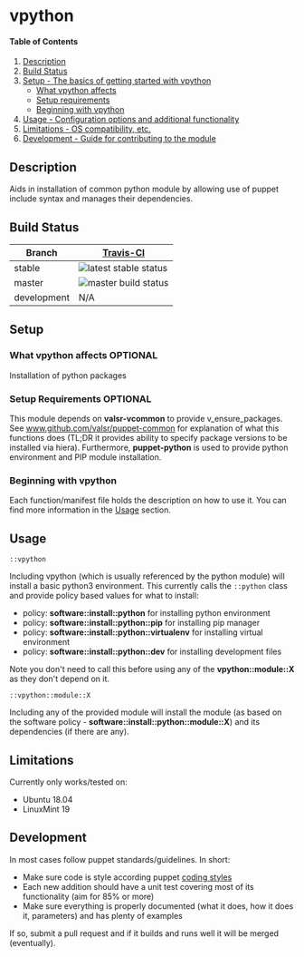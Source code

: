 # vpython

#### Table of Contents

1. [Description](#description)
2. [Build Status](#build-status)
3. [Setup - The basics of getting started with vpython](#setup)
   - [What vpython affects](#what-vpython-affects)
   - [Setup requirements](#setup-requirements)
   - [Beginning with vpython](#beginning-with-vpython)
4. [Usage - Configuration options and additional functionality](#usage)
5. [Limitations - OS compatibility, etc.](#limitations)
6. [Development - Guide for contributing to the module](#development)

## Description

Aids in installation of common python module by allowing use of puppet include syntax and manages their dependencies.

## Build Status

| Branch      | [Travis-CI](https://travis-ci.org/valsr/puppet-vpython/branches)                      |
| ----------- | ------------------------------------------------------------------------------------- |
| stable      | ![latest stable status](https://travis-ci.org/valsr/puppet-vpython.svg?branch=stable) |
| master      | ![master build status](https://travis-ci.org/valsr/puppet-vpython.svg?branch=master)  |
| development | N/A                                                                                   |

## Setup

### What vpython affects **OPTIONAL**

Installation of python packages

### Setup Requirements **OPTIONAL**

This module depends on **valsr-vcommon** to provide v_ensure_packages. See www.github.com/valsr/puppet-common for
explanation of what this functions does (TL;DR it provides ability to specify package versions to be installed via
hiera). Furthermore, **puppet-python** is used to provide python environment and PIP module installation.

### Beginning with vpython

Each function/manifest file holds the description on how to use it. You can find more information in the
[Usage](#usage) section.

## Usage

`::vpython`

Including vpython (which is usually referenced by the python module) will install a basic python3 environment. This
currently calls the `::python` class and provide policy based values for what to install:

- policy: **software::install::python** for installing python environment
- policy: **software::install::python::pip** for installing pip manager
- policy: **software::install::python::virtualenv** for installing virtual environment
- policy: **software::install::python::dev** for installing development files

Note you don't need to call this before using any of the **vpython::module::X** as they don't depend on it.

`::vpython::module::X`

Including any of the provided module will install the module (as based on the software policy -
**software::install::python::module::X**) and its dependencies (if there are any).

## Limitations

Currently only works/tested on:

- Ubuntu 18.04
- LinuxMint 19

## Development

In most cases follow puppet standards/guidelines. In short:

- Make sure code is style according puppet [coding styles](https://puppet.com/docs/puppet/5.5/style_guide.html)
- Each new addition should have a unit test covering most of its functionality (aim for 85% or more)
- Make sure everything is properly documented (what it does, how it does it, parameters) and has plenty of examples

If so, submit a pull request and if it builds and runs well it will be merged (eventually).
